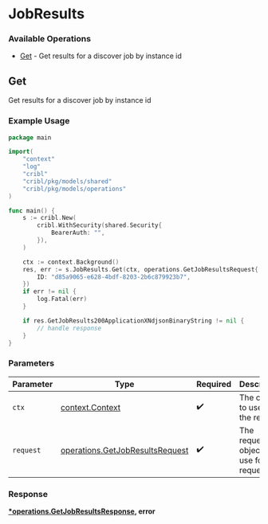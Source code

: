 # JobResults

### Available Operations

* [Get](#get) - Get results for a discover job by instance id

## Get

Get results for a discover job by instance id

### Example Usage

```go
package main

import(
	"context"
	"log"
	"cribl"
	"cribl/pkg/models/shared"
	"cribl/pkg/models/operations"
)

func main() {
    s := cribl.New(
        cribl.WithSecurity(shared.Security{
            BearerAuth: "",
        }),
    )

    ctx := context.Background()
    res, err := s.JobResults.Get(ctx, operations.GetJobResultsRequest{
        ID: "d85a9065-e628-4bdf-8203-2b6c879923b7",
    })
    if err != nil {
        log.Fatal(err)
    }

    if res.GetJobResults200ApplicationXNdjsonBinaryString != nil {
        // handle response
    }
}
```

### Parameters

| Parameter                                                                          | Type                                                                               | Required                                                                           | Description                                                                        |
| ---------------------------------------------------------------------------------- | ---------------------------------------------------------------------------------- | ---------------------------------------------------------------------------------- | ---------------------------------------------------------------------------------- |
| `ctx`                                                                              | [context.Context](https://pkg.go.dev/context#Context)                              | :heavy_check_mark:                                                                 | The context to use for the request.                                                |
| `request`                                                                          | [operations.GetJobResultsRequest](../../models/operations/getjobresultsrequest.md) | :heavy_check_mark:                                                                 | The request object to use for the request.                                         |


### Response

**[*operations.GetJobResultsResponse](../../models/operations/getjobresultsresponse.md), error**

